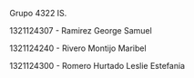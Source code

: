 Grupo 4322 IS.

1321124307 - Ramirez George Samuel 

1321124240 - Rivero Montijo Maribel 

1321124300 - Romero Hurtado Leslie Estefania 
